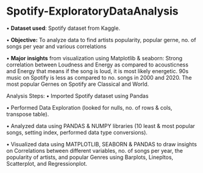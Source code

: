 # Spotify-ExploratoryDataAnalysis


• **Dataset used**: Spotify dataset from Kaggle.

•	**Objective:** To analyze data to find artists popularity, popular gerne, no. of songs per year and various correlations

•	**Major insights** from visualization using Matplotlib & seaborn: Strong correlation between Loudness and Energy as             compared to acousticness and Energy that means if the song is loud, it is most likely energetic. 90s music on Spotify is     less as compared to no. songs in 2000 and 2020. The most popular Gernes on Spotify are Classical and World. 

Analysis Steps: 
• Imported Spotify dataset using Pandas

• Performed Data Exploration (looked for nulls, no. of rows & cols, transpose table).

• Analyzed data using PANDAS & NUMPY libraries (10 least & most popular songs, setting index, performed data type conversions).

• Visualized data using MATPLOTLIB, SEABORN & PANDAS to draw insights on Correlations between different variables, no. of songs per year, the popularity of artists, and   popular Genres using Barplots, Linepltos, Scatterplot, and Regressionplot.
